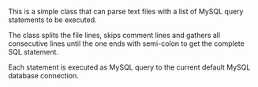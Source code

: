 This is a simple class that can parse text files with a list of MySQL query statements to be executed.

The class splits the file lines, skips comment lines and gathers all consecutive lines until the one ends with semi-colon to get the complete SQL statement.

Each statement is executed as MySQL query to the current default MySQL database connection.
